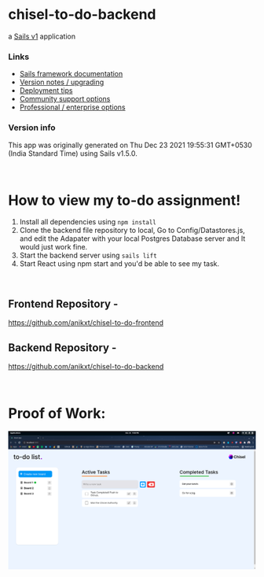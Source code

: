 # chisel-to-do-backend

a [Sails v1](https://sailsjs.com) application

### Links

- [Sails framework documentation](https://sailsjs.com/get-started)
- [Version notes / upgrading](https://sailsjs.com/documentation/upgrading)
- [Deployment tips](https://sailsjs.com/documentation/concepts/deployment)
- [Community support options](https://sailsjs.com/support)
- [Professional / enterprise options](https://sailsjs.com/enterprise)

### Version info

This app was originally generated on Thu Dec 23 2021 19:55:31 GMT+0530 (India Standard Time) using Sails v1.5.0.

<br>

# How to view my to-do assignment!

1. Install all dependencies using `npm install`
2. Clone the backend file repository to local, Go to Config/Datastores.js, and edit the Adapater with your local Postgres Database server and It would just work fine.
3. Start the backend server using `sails lift`
4. Start React using npm start and you'd be able to see my task.

<br>

## Frontend Repository -

https://github.com/anikxt/chisel-to-do-frontend

## Backend Repository -

https://github.com/anikxt/chisel-to-do-backend

<br>

# Proof of Work:

![alt text](./Chisel-to-do-screenshot.png)
